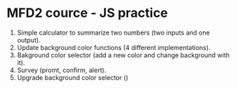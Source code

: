 # MFD2 cource - JS practice
1. Simple calculator to summarize two numbers (two inputs and one output).
2. Update background color functions (4 different implementations).
3. Bakground color selector (add a new color and change background with it).
4. Survey (promt, confirm, alert).
5. Upgrade background color selector ()